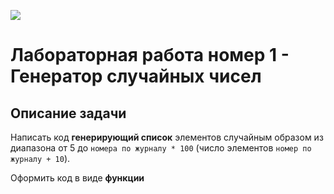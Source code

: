 ![](https://img.shields.io/badge/Made%20for-VSCode-1f425f.svg)

# Лабораторная работа номер 1 - Генератор случайных чисел

## Описание задачи

Написать код **генерирующий список** элементов случайным образом  из диапазона от 5 до `номера по журналу * 100` (число элементов `номер по журналу + 10`). 

Оформить код в виде **функции**
